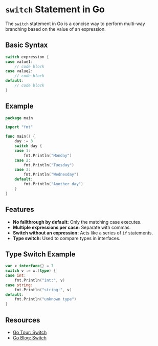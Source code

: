 # `switch` Statement in Go

The `switch` statement in Go is a concise way to perform multi-way branching based on the value of an expression.

## Basic Syntax

```go
switch expression {
case value1:
    // code block
case value2:
    // code block
default:
    // code block
}
```

## Example

```go
package main

import "fmt"

func main() {
    day := 3
    switch day {
    case 1:
        fmt.Println("Monday")
    case 2:
        fmt.Println("Tuesday")
    case 3:
        fmt.Println("Wednesday")
    default:
        fmt.Println("Another day")
    }
}
```

## Features

- **No fallthrough by default:** Only the matching case executes.
- **Multiple expressions per case:** Separate with commas.
- **Switch without an expression:** Acts like a series of `if` statements.
- **Type switch:** Used to compare types in interfaces.

## Type Switch Example

```go
var x interface{} = 7
switch v := x.(type) {
case int:
    fmt.Println("int:", v)
case string:
    fmt.Println("string:", v)
default:
    fmt.Println("unknown type")
}
```

## Resources

- [Go Tour: Switch](https://tour.golang.org/flowcontrol/9)
- [Go Blog: Switch](https://blog.golang.org/switch)
